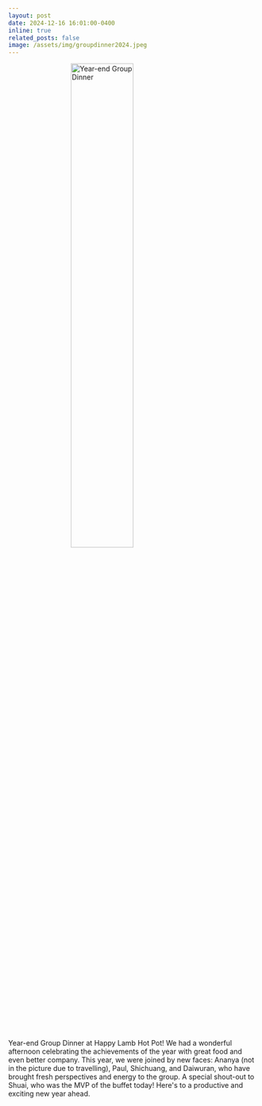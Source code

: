 ```yaml
---
layout: post
date: 2024-12-16 16:01:00-0400
inline: true
related_posts: false
image: /assets/img/groupdinner2024.jpeg
---
```


<img src="{{ '/assets/img/groupdinner2024.jpeg' | relative_url }}" alt="Year-end Group Dinner" style="width: 50%; height: auto; display: block; margin: auto;" />

Year-end Group Dinner at Happy Lamb Hot Pot! We had a wonderful afternoon celebrating the achievements of the year with great food and even better company. This year, we were joined by new faces: Ananya (not in the picture due to travelling), Paul, Shichuang, and Daiwuran, who have brought fresh perspectives and energy to the group. A special shout-out to Shuai, who was the MVP of the buffet today! Here's to a productive and exciting new year ahead.
